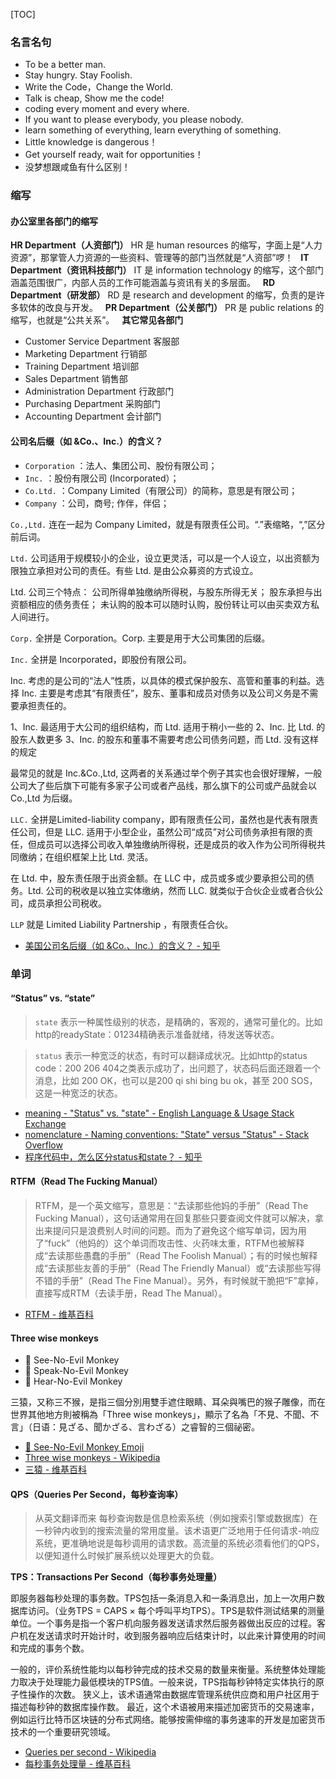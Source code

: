 [TOC]

### 名言名句
* To be a better man.
* Stay hungry. Stay Foolish.
* Write the Code，Change the World.
* Talk is cheap, Show me the code!
* coding every moment and every where.
* If you want to please everybody, you please nobody.
* learn something of everything, learn everything of something.
* Little knowledge is dangerous！
* Get yourself ready, wait for opportunities！
* 没梦想跟咸鱼有什么区别！


### 缩写

#### 办公室里各部门的缩写

**HR Department（人资部门）**
HR 是 human resources 的缩写，字面上是“人力资源”，那掌管人力资源的一些资料、管理等的部门当然就是“人资部”啰！
 
**IT Department（资讯科技部门）**
IT 是 information technology 的缩写，这个部门涵盖范围很广，内部人员的工作可能涵盖与资讯有关的多层面。
 
**RD Department（研发部）**
RD 是 research and development 的缩写，负责的是许多软体的改良与开发。
 
**PR Department（公关部门）**
PR 是 public relations 的缩写，也就是“公共关系”。
 
**其它常见各部门**
* Customer Service Department 客服部
* Marketing Department 行销部
* Training Department 培训部
* Sales Department 销售部
* Administration Department 行政部门
* Purchasing Department 采购部门
* Accounting Department 会计部门

#### 公司名后缀（如 &Co.、Inc.）的含义？
* `Corporation` ：法人、集团公司、股份有限公司；
* `Inc.` ：股份有限公司 (Incorporated）；
* `Co.Ltd.` ：Company Limited（有限公司）的简称，意思是有限公司；
* `Company` ：公司，商号; 作伴，伴侣；

`Co.,Ltd.` 连在一起为 Company Limited，就是有限责任公司。“.”表缩略，“,”区分前后词。

`Ltd.` 公司适用于规模较小的企业，设立更灵活，可以是一个人设立，以出资额为限独立承担对公司的责任。有些 Ltd. 是由公众募资的方式设立。

Ltd. 公司三个特点：
公司所得单独缴纳所得税，与股东所得无关；
股东承担与出资额相应的债务责任；
未认购的股本可以随时认购，股份转让可以由买卖双方私人间进行。

`Corp.` 全拼是 Corporation。Corp. 主要是用于大公司集团的后缀。

`Inc.` 全拼是 Incorporated，即股份有限公司。 

Inc. 考虑的是公司的“法人”性质，以具体的模式保护股东、高管和董事的利益。选择 Inc. 主要是考虑其“有限责任”，股东、董事和成员对债务以及公司义务是不需要承担责任的。

1、Inc. 最适用于大公司的组织结构，而 Ltd. 适用于稍小一些的
2、Inc. 比 Ltd. 的股东人数更多
3、Inc. 的股东和董事不需要考虑公司债务问题，而 Ltd. 没有这样的规定

最常见的就是 Inc.&Co.,Ltd, 这两者的关系通过举个例子其实也会很好理解，一般公司大了些后旗下可能有多家子公司或者产品线，那么旗下的公司或产品就会以 Co.,Ltd 为后缀。

`LLC.` 全拼是Limited-liability company，即有限责任公司，虽然也是代表有限责任公司，但是 LLC. 适用于小型企业，虽然公司“成员”对公司债务承担有限的责任，但成员可以选择公司收入单独缴纳所得税，还是成员的收入作为公司所得税共同缴纳；在组织框架上比 Ltd. 灵活。

在 Ltd. 中，股东责任限于出资金额。在 LLC 中，成员或多或少要承担公司的债务。Ltd. 公司的税收是以独立实体缴纳，然而 LLC. 就类似于合伙企业或者合伙公司，成员承担公司税收。

`LLP` 就是 Limited Liability Partnership ，有限责任合伙。
 
 - [美国公司名后缀（如 &Co.、Inc.）的含义？ - 知乎](https://www.zhihu.com/question/28150793)

 
### 单词 
#### “Status” vs. “state”
> `state` 表示一种属性级别的状态，是精确的，客观的，通常可量化的。比如http的readyState：01234精确表示准备就绪，待发送等状态。

> `status` 表示一种宽泛的状态，有时可以翻译成状况。比如http的status code：200 206 404之类表示成功了，出问题了，状态码后面还跟着一个消息，比如 200 OK，也可以是200 qi shi bing bu ok，甚至 200 SOS，这是一种宽泛的状态。


- [meaning - "Status" vs. "state" - English Language & Usage Stack Exchange](https://english.stackexchange.com/questions/12958/status-vs-state)
- [nomenclature - Naming conventions: "State" versus "Status" - Stack Overflow](https://stackoverflow.com/questions/1162816/naming-conventions-state-versus-status)
 - [程序代码中，怎么区分status和state？ - 知乎](https://www.zhihu.com/question/21994784)

#### RTFM（Read The Fucking Manual）
 
> RTFM，是一个英文缩写，意思是：“去读那些他妈的手册”（Read The Fucking Manual），这句话通常用在回复那些只要查阅文件就可以解决，拿出来提问只是浪费别人时间的问题。而为了避免这个缩写单词，因为用了“fuck”（他妈的）这个单词而攻击性、火药味太重，RTFM也被解释成“去读那些愚蠢的手册”（Read The Foolish Manual）；有的时候也解释成“去读那些友善的手册”（Read The Friendly Manual）或“去读那些写得不错的手册”（Read The Fine Manual）。另外，有时候就干脆把“F”拿掉，直接写成RTM（去读手册，Read The Manual）。

- [RTFM - 维基百科](https://zh.wikipedia.org/wiki/RTFM)


#### Three wise monkeys

* 🙈 See-No-Evil Monkey
* 🙊 Speak-No-Evil Monkey
* 🙉 Hear-No-Evil Monkey

三猿，又称三不猴，是指三個分別用雙手遮住眼睛、耳朵與嘴巴的猴子雕像，而在世界其他地方則被稱為「Three wise monkeys」，顯示了名為「不見、不聞、不言」（日语：見ざる、聞かざる、言わざる）之睿智的三個祕密。

* [🙈 See-No-Evil Monkey Emoji](https://emojipedia.org/see-no-evil-monkey/)
* [Three wise monkeys - Wikipedia](https://en.wikipedia.org/wiki/Three_wise_monkeys)
* [三猿 - 维基百科](https://zh.wikipedia.org/zh/%E4%B8%89%E7%8C%BF)


#### QPS（Queries Per Second，每秒查询率）

> 从英文翻译而来
> 每秒查询数是信息检索系统（例如搜索引擎或数据库）在一秒钟内收到的搜索流量的常用度量。该术语更广泛地用于任何请求-响应系统，更准确地说是每秒调用的请求数。高流量的系统必须看他们的QPS，以便知道什么时候扩展系统以处理更大的负载。


**TPS：Transactions Per Second（每秒事务处理量）**

即服务器每秒处理的事务数。TPS包括一条消息入和一条消息出，加上一次用户数据库访问。（业务TPS = CAPS × 每个呼叫平均TPS）。TPS是软件测试结果的测量单位。一个事务是指一个客户机向服务器发送请求然后服务器做出反应的过程。客户机在发送请求时开始计时，收到服务器响应后结束计时，以此来计算使用的时间和完成的事务个数。

一般的，评价系统性能均以每秒钟完成的技术交易的数量来衡量。系统整体处理能力取决于处理能力最低模块的TPS值。一般来说，TPS指每秒钟特定实体执行的原子性操作的次数。 狭义上，该术语通常由数据库管理系统供应商和用户社区用于描述每秒钟的数据库操作数。 最近，这个术语被用来描述加密货币的交易速率，例如运行比特币区块链的分布式网络。能够按需伸缩的事务速率的开发是加密货币技术的一个重要研究领域。

- [Queries per second - Wikipedia](https://en.wikipedia.org/wiki/Queries_per_second)
- [每秒事务处理量 - 维基百科](https://zh.wikipedia.org/zh-cn/%E6%AF%8F%E7%A7%92%E4%BA%8B%E5%8A%A1%E5%A4%84%E7%90%86%E9%87%8F)